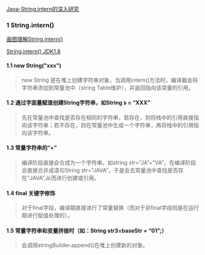 

[Java-String.intern的深入研究](https://www.cnblogs.com/Kidezyq/p/8040338.html)

### 1 String.intern()

[画图理解String.intern()](https://blog.csdn.net/soonfly/article/details/70147205)

[String.intern()  JDK1.8](https://blog.csdn.net/u013366617/article/details/83618361)

#### 1.1 new String("xxx")

> new String 是在堆上创建字符串对象，当调用intern()方法时，编译器会将字符串添加到常量池中（string Table维护），并返回指向该常量的引用。

#### 1.2 通过字面量赋值创建String字符串，如String s = “XXX”

> 先在常量池中查找是否存在相同的字符串，若存在，则将栈中的引用直接指向该字符串；若不存在，则在常量池中生成一个字符串，再将栈中的引用指向该字符串。

#### 1.3 常量字符串的“+”

> 编译阶段直接会合成为一个字符串。如string str=”JA”+”VA”，在编译阶段会直接合并成语句String str=”JAVA”，于是会去常量池中查找是否存在”JAVA”,从而进行创建或引用。

#### 1.4 final 关键字修饰

> 对于final字段，编译期直接进行了常量替换（而对于非final字段则是在运行期进行赋值处理的）。

#### 1.5 常量字符串和变量拼接时（如：String str3=baseStr + “01”;）

> 会调用stringBuilder.append()在堆上创建新的对象。